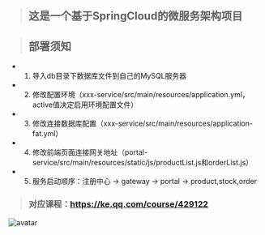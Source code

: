 >## 这是一个基于SpringCloud的微服务架构项目

>## 部署须知
  * 1. 导入db目录下数据库文件到自己的MySQL服务器
  * 2. 修改配置环境（xxx-service/src/main/resources/application.yml，active值决定启用环境配置文件）
  * 3. 修改连接数据库配置（xxx-service/src/main/resources/application-fat.yml）
  * 4. 修改前端页面连接网关地址（portal-service/src/main/resources/static/js/productList.js和orderList.js）
  * 5. 服务启动顺序：注册中心 -> gateway -> portal -> product,stock,order

> ### 对应课程：https://ke.qq.com/course/429122
![avatar](https://github.com/lizhenliang/Shell-Python-Document/blob/master/%E8%81%94%E7%B3%BB%E6%96%B9%E5%BC%8F.jpg)
